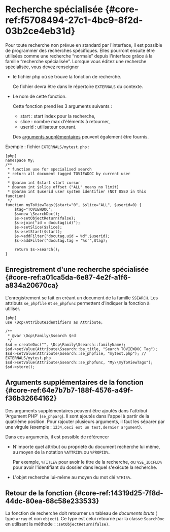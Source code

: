 # Recherche spécialisée {#core-ref:f5708494-27c1-4bc9-8f2d-03b2ce4eb31d}

Pour toute recherche non prévue en standard par l'interface, il est possible de
programmer des recherches spécifiques. Elles pourront ensuite être utilisées
comme une recherche “normale” depuis l'interface grâce à la famille “recherche
spécialisée”. Lorsque vous éditez une recherche spécialisée, vous devez
renseigner

*   le fichier php où se trouve la fonction de recherche.
    
    Ce fichier devra être dans le répertoire `EXTERNALS` du contexte.
    
*   Le nom de cette fonction.
    
    Cette fonction prend les 3 arguments suivants :
    
    *   start : start index pour la recherche,
    *   slice : nombre max d'éléments à retourner,
    *   userid : utilisateur courant.
    
    Des [arguments supplémentaires][additional_arguments] peuvent également être
    fournis.

Exemple : fichier `EXTERNALS/mytest.php` :


    [php]
    namespace My;
    /**
     * function use for specialised search
     * return all document tagged TOVIEWDOC by current user
     * 
     * @param int $start start cursor
     * @param int $slice offset ("ALL" means no limit)
     * @param int $userid user system identifier (NOT USED in this function)
     */
    function myToViewTags($start="0", $slice="ALL", $userid=0) {
        $tag="TOVIEWDOC";
        $s=new \SearchDoc();
        $s->setObjectReturn(false);
        $s->join("id = docutag(id)");
        $s->setSlice($slice);
        $s->setStart($start);
        $s->addFilter("docutag.uid = %d",$userid);
        $s->addFilter("docutag.tag = '%s'",$tag);
        
        return $s->search();
    }

## Enregistrement d'une recherche spécialisée {#core-ref:a01ca5da-6e87-4e2f-a1f6-a834a20670ca}

L'enregistrement se fait en créant un document de la famille `SSEARCH`. Les
attributs `se_phpfile` et `se_phpfunc` permettent d'indiquer la fonction à
utiliser.

    [php]
    use \Dcp\AttributeIdentifiers as Attribute;
    
    /**
     * @var \Dcp\Family\Ssearch $rd
     */
    $sd = createDoc("", \Dcp\Family\Ssearch::familyName);
    $sd->setValue(Attribute\Ssearch::ba_title, "Search TOVIEWDOC Tag");
    $sd->setValue(Attribute\Ssearch::se_phpfile, "mytest.php"); // EXTERNALS/mytest.php
    $sd->setValue(Attribute\Ssearch::se_phpfunc, "My\\myToViewTags");
    $sd->store();

## Arguments supplémentaires de la fonction {#core-ref:64e7b7b7-188f-4576-a49f-f36b32664162}

Des arguments supplémentaires peuvent être ajoutés dans l'attribut 'Argument
PHP' (`se_phparg`). Il sont ajoutés dans l'appel à partir de la quatrième
position. Pour rajouter plusieurs arguments, il faut les séparer par une virgule
(exemple : `1234,ceci est un test,dernier argument`).

Dans ces arguments, il est possible de référencer

*   N'importe quel attribut ou propriété du document recherche lui même, au
    moyen de la notation `%ATTRID%` ou `%PROPID%`.
    
    Par exemple, `%TITLE%` pour avoir le titre
    de la recherche, ou `%SE_IDCFLD%` pour avoir l'identifiant du dossier dans
    lequel s'exécute la recherche.

*   L'objet recherche lui-même au moyen du mot clé `%THIS%`.

## Retour de la fonction {#core-ref:14319d25-7f8d-44dc-80ea-68c58e233533}

La fonction de recherche doit retourner un tableau de *documents bruts* ( type
`array` et non `object`). Ce type est celui retourné par la classe `SearchDoc` en
utilisant la méthode `::setObjectReturn(false)`.

<!-- links -->
[additional_arguments]: #core-ref:64e7b7b7-188f-4576-a49f-f36b32664162
